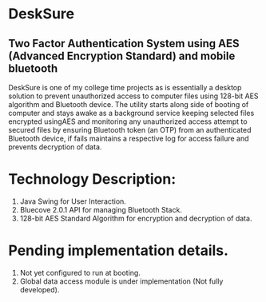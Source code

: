 # DeskSure
Two Factor Authentication System using AES (Advanced Encryption Standard) and mobile bluetooth
------------------------------------------------------------------------------------------------
DeskSure is one of my college time projects as is essentially a desktop solution to prevent unauthorized access to computer 
files using 128-bit AES algorithm and Bluetooth device. The utility starts along side of booting of computer and stays awake
as a background service keeping selected files encrypted usingAES and monitoring any unauthorized access attempt to secured
files by ensuring Bluetooth token (an OTP) from an authenticated Bluetooth device, if fails maintains a respective log for 
access failure and prevents decryption of data.

# Technology Description:
1. Java Swing for User Interaction.
2. Bluecove 2.0.1 API for managing Bluetooth Stack.
3. 128-bit AES Standard Algorithm for encryption and decryption of data.

# Pending implementation details.
1. Not yet configured to run at booting.
2. Global data access module is under implementation (Not fully developed).
